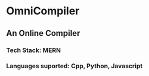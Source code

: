 # OmniCompiler
## An Online Compiler

### Tech Stack: MERN

### Languages suported: Cpp, Python, Javascript
